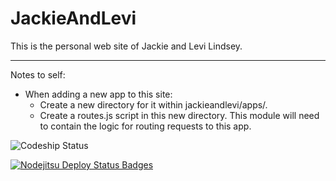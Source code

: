 JackieAndLevi
=============

This is the personal web site of Jackie and Levi Lindsey.

-------------

Notes to self:
- When adding a new app to this site:
    - Create a new directory for it within jackieandlevi/apps/.
    - Create a routes.js script in this new directory. This module will need to
      contain the logic for routing requests to this app.

![Codeship Status](https://www.codeship.io/projects/f7eaaf70-63a1-0131-6568-124350f7f3f0/status)

[![Nodejitsu Deploy Status Badges](https://webhooks.nodejitsu.com/levisl176/JackieAndLevi.png)](https://webops.nodejitsu.com#levisl176/webhooks)

